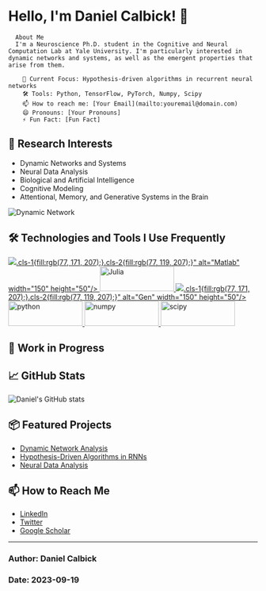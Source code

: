 # Hello, I'm Daniel Calbick! 👋


  
    
      About Me
      I'm a Neuroscience Ph.D. student in the Cognitive and Neural Computation Lab at Yale University. I'm particularly interested in dynamic networks and systems, as well as the emergent properties that arise from them.
      
        🧠 Current Focus: Hypothesis-driven algorithms in recurrent neural networks
        🛠 Tools: Python, TensorFlow, PyTorch, Numpy, Scipy
        📫 How to reach me: [Your Email](mailto:youremail@domain.com)
        😄 Pronouns: [Your Pronouns]
        ⚡ Fun Fact: [Fun Fact]
      
    
    
  


## 🌱 Research Interests

- Dynamic Networks and Systems
- Neural Data Analysis
- Biological and Artificial Intelligence
- Cognitive Modeling
- Attentional, Memory, and Generative Systems in the Brain

![Dynamic Network](https://raw.githubusercontent.com/yourusername/yourusername/main/dynamic_network.gif)

## 🛠 Technologies and Tools I Use Frequently 

<!-- -Matlab-black?style=flat?numpy_logo.svg? -->
<a href="https://www.mathworks.com/products/matlab.html">
    <img src="https://img.shields.io/badge/play-station-blue.svg?logo=data:image/svg%2bxml;base64,<ns0:svg xmlns:ns0="http://www.w3.org/2000/svg" viewBox="0 0 500 500"><ns0:defs><ns0:style>.cls-1{fill:rgb(77, 171, 207);}.cls-2{fill:rgb(77, 119, 207);}</ns0:style></ns0:defs><ns0:g id="Layer_1" data-name="Layer 1"><ns0:polygon class="cls-1" points="220.93 127.14 151.77 92.23 75.87 130.11 146.9 165.78 220.93 127.14" /><ns0:polygon class="cls-1" points="252.63 143.14 325.14 179.74 249.91 217.52 178.77 181.79 252.63 143.14" /><ns0:polygon class="cls-1" points="349.47 92.76 423.96 130.11 357.34 163.57 284.68 126.92 349.47 92.76" /><ns0:polygon class="cls-1" points="317.41 76.67 250.35 43.05 184.01 76.15 253.11 111 317.41 76.67" /><ns0:polygon class="cls-1" points="264.98 365.44 264.98 456.95 346.22 416.41 346.13 324.86 264.98 365.44" /><ns0:polygon class="cls-1" points="346.1 292.91 346.01 202.32 264.98 242.6 264.98 333.22 346.1 292.91" /><ns0:polygon class="cls-1" points="443.63 275.93 443.63 367.8 374.34 402.38 374.29 310.93 443.63 275.93" /><ns0:polygon class="cls-1" points="443.63 243.81 443.63 153.79 374.21 188.3 374.27 279.07 443.63 243.81" /><ns0:path class="cls-2" d="M236.3,242.6l-54.72-27.51V334s-66.92-142.39-73.12-155.18c-.8-1.65-4.09-3.46-4.93-3.9-12-6.3-47.16-24.11-47.16-24.11V360.89l48.64,26V277.08s66.21,127.23,66.88,128.62,7.32,14.8,14.42,19.51c9.46,6.26,50,30.64,50,30.64Z" /></ns0:g></ns0:svg>" alt="Matlab" width="150" height="50"/>
</a>

<a href="https://julialang.org/">
    <img src="https://img.shields.io/badge/-Julia-black?style=flat&logo=julia" alt="Julia" width="150" height="50"/>
</a>

<a href="https://www.gen.dev/">
    <img src="https://img.shields.io/badge/-Gen-black?style=flat?numpy_logo.svg?logo=data:image/svg%2bxml;base64,<ns0:svg xmlns:ns0="http://www.w3.org/2000/svg" viewBox="0 0 500 500"><ns0:defs><ns0:style>.cls-1{fill:rgb(77, 171, 207);}.cls-2{fill:rgb(77, 119, 207);}</ns0:style></ns0:defs><ns0:g id="Layer_1" data-name="Layer 1"><ns0:polygon class="cls-1" points="220.93 127.14 151.77 92.23 75.87 130.11 146.9 165.78 220.93 127.14" /><ns0:polygon class="cls-1" points="252.63 143.14 325.14 179.74 249.91 217.52 178.77 181.79 252.63 143.14" /><ns0:polygon class="cls-1" points="349.47 92.76 423.96 130.11 357.34 163.57 284.68 126.92 349.47 92.76" /><ns0:polygon class="cls-1" points="317.41 76.67 250.35 43.05 184.01 76.15 253.11 111 317.41 76.67" /><ns0:polygon class="cls-1" points="264.98 365.44 264.98 456.95 346.22 416.41 346.13 324.86 264.98 365.44" /><ns0:polygon class="cls-1" points="346.1 292.91 346.01 202.32 264.98 242.6 264.98 333.22 346.1 292.91" /><ns0:polygon class="cls-1" points="443.63 275.93 443.63 367.8 374.34 402.38 374.29 310.93 443.63 275.93" /><ns0:polygon class="cls-1" points="443.63 243.81 443.63 153.79 374.21 188.3 374.27 279.07 443.63 243.81" /><ns0:path class="cls-2" d="M236.3,242.6l-54.72-27.51V334s-66.92-142.39-73.12-155.18c-.8-1.65-4.09-3.46-4.93-3.9-12-6.3-47.16-24.11-47.16-24.11V360.89l48.64,26V277.08s66.21,127.23,66.88,128.62,7.32,14.8,14.42,19.51c9.46,6.26,50,30.64,50,30.64Z" /></ns0:g></ns0:svg>" alt="Gen" width="150" height="50"/>
</a>

<a href="https://www.python.org/">
    <img src="https://img.shields.io/badge/-Python-black?style=flat&logo=python" alt="python" width="150" height="50"/>
</a>

<a href="https://numpy.org/">
    <img src="https://img.shields.io/badge/-Numpy-black?style=flat&logo=numpy" alt="numpy" width="150" height="50"/>
</a>

<a href="https://scipy.org/">
    <img src="https://img.shields.io/badge/-Scipy-black?style=flat&logo=scipy" alt="scipy" width="150" height="50"/>
</a>


## 🚧 Work in Progress

  


## 📈 GitHub Stats

![Daniel's GitHub stats](https://github-readme-stats.vercel.app/api?username=yourusername)

## 📦 Featured Projects

- [Dynamic Network Analysis](https://github.com/yourusername/dynamic-network-analysis)
- [Hypothesis-Driven Algorithms in RNNs](https://github.com/yourusername/hypothesis-driven-RNNs)
- [Neural Data Analysis](https://github.com/yourusername/neural-data-analysis)

## 📫 How to Reach Me

- [LinkedIn](https://linkedin.com/in/yourusername)
- [Twitter](https://twitter.com/yourusername)
- [Google Scholar](https://scholar.google.com/citations?user=yourID)

---

### Author: Daniel Calbick
### Date: 2023-09-19
